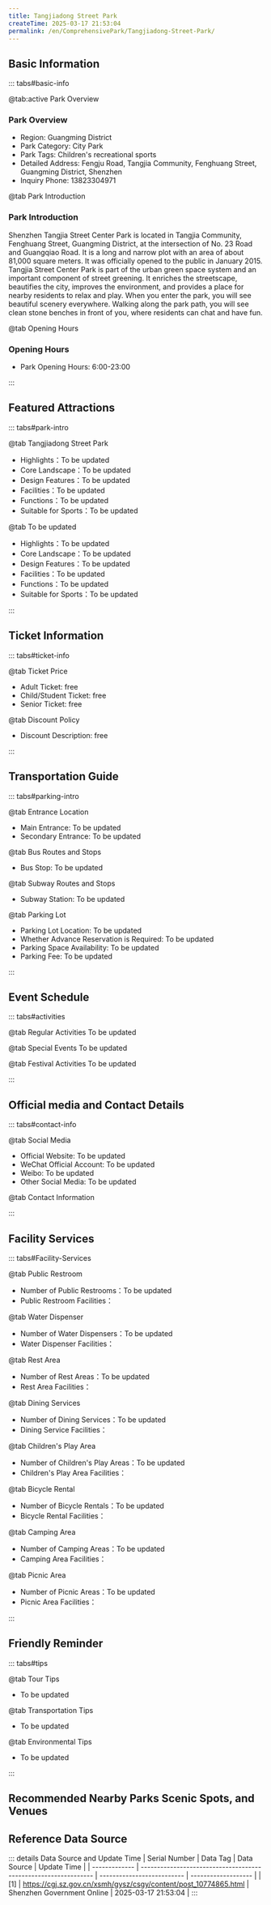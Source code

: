 ```yaml
---
title: Tangjiadong Street Park
createTime: 2025-03-17 21:53:04
permalink: /en/ComprehensivePark/Tangjiadong-Street-Park/
---
```



<script setup>
import ImageSwiper from '/.vuepress/theme/components/ImageSwiper.vue'
// 轮播图数据
const swiperItems = [
    {
                link: 'https://cgj.sz.gov.cn/img/4/4005/4005801/10774865.jpg',
                title: 'Tangjiadong Street Park',
                description: '',
                author: 'Shenzhen Government Online',
                date: '2025/03/17'
                },
  {
                link: 'https://cgj.sz.gov.cn/img/4/4005/4005801/10774865.jpg',
                title: 'Tangjiadong Street Park',
                description: '',
                author: 'Shenzhen Government Online',
                date: '2025/03/17'
                }
]
// 配置项
const swiperConfig = {
  height: 500,
  showInfo: true
}
</script>
<!-- 轮播图组件 -->
<ImageSwiper :items="swiperItems" :config="swiperConfig" />



## Basic Information

::: tabs#basic-info

@tab:active Park Overview
### Park Overview
- Region: Guangming District
- Park Category: City Park
- Park Tags: Children's recreational sports
- Detailed Address: Fengju Road, Tangjia Community, Fenghuang Street, Guangming District, Shenzhen
- Inquiry Phone: 13823304971

@tab Park Introduction
### Park Introduction
 Shenzhen Tangjia Street Center Park is located in Tangjia Community, Fenghuang Street, Guangming District, at the intersection of No. 23 Road and Guangqiao Road. It is a long and narrow plot with an area of about 81,000 square meters. It was officially opened to the public in January 2015. Tangjia Street Center Park is part of the urban green space system and an important component of street greening. It enriches the streetscape, beautifies the city, improves the environment, and provides a place for nearby residents to relax and play. When you enter the park, you will see beautiful scenery everywhere. Walking along the park path, you will see clean stone benches in front of you, where residents can chat and have fun.

@tab Opening Hours
### Opening Hours
- Park Opening Hours: 6:00-23:00

:::

## Featured Attractions

::: tabs#park-intro

@tab Tangjiadong Street Park
<ImageCard
image="https://cgj.sz.gov.cn/images/index20230710_1.png"
    title="Tangjiadong Street Park"
    description=""
    date=""
    author="Shenzhen Government Online"
/>


- Highlights：To be updated
- Core Landscape：To be updated
- Design Features：To be updated
- Facilities：To be updated
- Functions：To be updated
- Suitable for Sports：To be updated

@tab To be updated
<ImageCard
image="https://cgj.sz.gov.cn/images/index20230710_1.png"
    title="Tangjiadong Street Park"
    description=""
    date=""
    author="Shenzhen Government Online"
/>


- Highlights：To be updated
- Core Landscape：To be updated
- Design Features：To be updated
- Facilities：To be updated
- Functions：To be updated
- Suitable for Sports：To be updated

:::

## Ticket Information

::: tabs#ticket-info

@tab Ticket Price
- Adult Ticket: free
- Child/Student Ticket: free
- Senior Ticket: free

@tab Discount Policy
- Discount Description: free

:::

## Transportation Guide

::: tabs#parking-intro

@tab Entrance Location
- Main Entrance: To be updated
- Secondary Entrance: To be updated

@tab Bus Routes and Stops
- Bus Stop: To be updated

@tab Subway Routes and Stops
- Subway Station: To be updated

@tab Parking Lot
- Parking Lot Location: To be updated
- Whether Advance Reservation is Required: To be updated
- Parking Space Availability: To be updated
- Parking Fee: To be updated

:::

## Event Schedule

::: tabs#activities

@tab Regular Activities
To be updated

@tab Special Events
To be updated

@tab Festival Activities
To be updated

:::

## Official media and Contact Details

::: tabs#contact-info

@tab Social Media
- Official Website: To be updated
- WeChat Official Account: To be updated
- Weibo: To be updated
- Other Social Media: To be updated

@tab Contact Information

:::

## Facility Services

::: tabs#Facility-Services

@tab Public Restroom
- Number of Public Restrooms：To be updated
- Public Restroom Facilities：

@tab Water Dispenser
- Number of Water Dispensers：To be updated
- Water Dispenser Facilities：

@tab Rest Area
- Number of Rest Areas：To be updated
- Rest Area Facilities：

@tab Dining Services
- Number of Dining Services：To be updated
- Dining Service Facilities：

@tab Children's Play Area
- Number of Children's Play Areas：To be updated
- Children's Play Area Facilities：

@tab Bicycle Rental
- Number of Bicycle Rentals：To be updated
- Bicycle Rental Facilities：

@tab Camping Area
- Number of Camping Areas：To be updated
- Camping Area Facilities：

@tab Picnic Area
- Number of Picnic Areas：To be updated
- Picnic Area Facilities：

:::

## Friendly Reminder

::: tabs#tips

@tab Tour Tips
- To be updated

@tab Transportation Tips
- To be updated

@tab Environmental Tips
- To be updated

:::

## Recommended Nearby Parks Scenic Spots, and Venues

<CardGrid>
  <ImageCard
        image="https://cgj.sz.gov.cn/img/4/4005/4005802/10774866.jpg"
        title="Longtan Park"
        description="The large-scale comprehensive leisure park invested and built by the Longgang District Government of Shenzhen is located at No. 31, Changxing South Road, Longch"
        href="/en/ComprehensivePark/Longtan-Park/"
        author="Shenzhen Government Online"
        date="2025/01/02"
      />
      <ImageCard
        image="https://cgj.sz.gov.cn/img/4/4005/4005802/10774866.jpg"
        title="Longtan Park"
        description="The large-scale comprehensive leisure park invested and built by the Longgang District Government of Shenzhen is located at No. 31, Changxing South Road, Longch"
        href="/en/ComprehensivePark/Longtan-Park/"
        author="Shenzhen Government Online"
        date="2025/01/02"
      />
    </CardGrid>


## Reference Data Source

::: details Data Source and Update Time
| Serial Number | Data Tag                                                        | Data Source                | Update Time         |
| ------------- | --------------------------------------------------------------- | -------------------------- | ------------------- |
| [1]           | https://cgj.sz.gov.cn/xsmh/gysz/csgy/content/post_10774865.html | Shenzhen Government Online | 2025-03-17 21:53:04 |
:::

